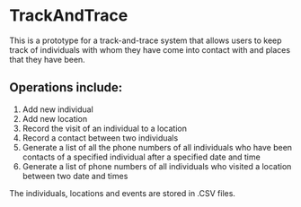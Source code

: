 # TrackAndTrace

This is a prototype for a track-and-trace system that allows users to keep track
of individuals with whom they have come into contact with and places that they
have been.

## Operations include:
  1. Add new individual
  2. Add new location
  3. Record the visit of an individual to a location
  4. Record a contact between two individuals
  5. Generate a list of all the phone numbers of all individuals who have been 
  contacts of a specified individual after a specified date and time
  6. Generate a list of phone numbers of all individuals who visited a location between
  two date and times
  
The individuals, locations and events are stored in .CSV files.
